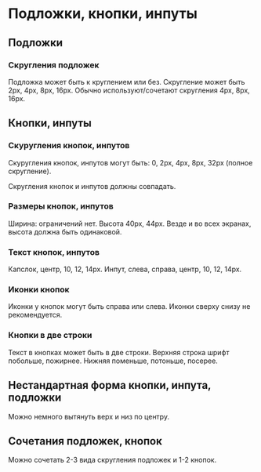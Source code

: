 # Подложки, кнопки, инпуты

## Подложки
### Скругления подложек
Подложка может быть к круглением или без.
Скругление может быть 2px, 4px, 8px, 16px.
Обычно используют/сочетают скругления 4px, 8px, 16px.

## Кнопки, инпуты
### Скуругления кнопок, инпутов
Скуругления кнопок, инпутов могут быть: 0, 2px, 4px, 8px, 32px (полное скругление).

Скругления кнопок и инпутов должны совпадать.

### Размеры кнопок, инпутов
Ширина: ограничений нет.
Высота 40px, 44px. Везде и во всех экранах, высота должна быть одинаковой.

### Текст кнопок, инпутов
Капслок, центр, 10, 12, 14px.
Инпут, слева, справа, центр, 10, 12, 14px.

### Иконки кнопок
Иконки у кнопок могут быть справа или слева. Иконки сверху снизу не рекомендуется.

### Кнопки в две строки
Текст в кнопках может быть в две строки. Верхняя строка шрифт побольше, пожирнее. Нижняя поменьше, потоньше, посерее.

## Нестандартная форма кнопки, инпута, подложки
Можно немного вытянуть верх и низ по центру.

## Сочетания подложек, кнопок
Можно сочетать 2-3 вида скругления подложек и 1-2 кнопок.
